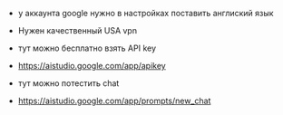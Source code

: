 - у аккаунта google нужно в настройках поставить англиский язык
- Нужен качественный USA vpn

- тут можно бесплатно взять API key
- https://aistudio.google.com/app/apikey

- тут можно потестить chat
- https://aistudio.google.com/app/prompts/new_chat

